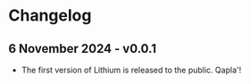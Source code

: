 # Changelog
## 6 November 2024 - v0.0.1
* The first version of Lithium is released to the public. Qapla'!
